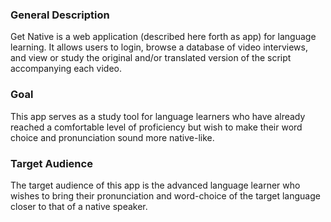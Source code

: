 ### General Description
Get Native is a web application (described here forth as app) for language learning. It allows users to login, browse a database of video interviews, and view or study the original and/or translated version of the script accompanying each video.

### Goal
This app serves as a study tool for language learners who have already reached a comfortable level of proficiency but wish to make their word choice and pronunciation sound more native-like.

### Target Audience
The target audience of this app is the advanced language learner who wishes to bring their pronunciation and word-choice of the target language closer to that of a native speaker.
